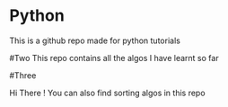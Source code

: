 # Python
 This is a github repo made for python tutorials

#Two
 This repo contains all the algos I have learnt so far

#Three 

Hi There !
You can also find sorting algos in this repo